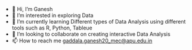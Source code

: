 - 👋 Hi, I’m Ganesh
- 👀 I’m interested in exploring Data
- 🌱 I’m currently learning Different types of Data Analysis using different tools such as R, Python, Tableue
- 💞️ I’m looking to collaborate on creating interactive Data Analysis
- 📫 How to reach me gaddala.ganesh20_mec@apu.edu.in

<!---
ganesh341/ganesh341 is a ✨ special ✨ repository because its `README.md` (this file) appears on your GitHub profile.
You can click the Preview link to take a look at your changes.
--->
